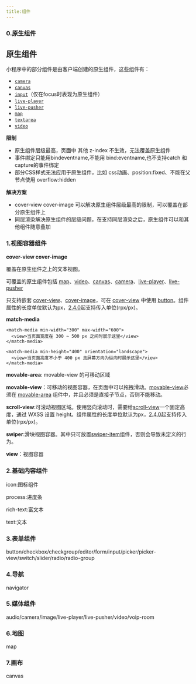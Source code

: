 ```yaml
---
title:组件
---
```


### 0.原生组件

## 原生组件

小程序中的部分组件是由客户端创建的原生组件，这些组件有：

- [`camera`](https://developers.weixin.qq.com/miniprogram/dev/component/camera.html)
- [`canvas`](https://developers.weixin.qq.com/miniprogram/dev/component/canvas.html)
- [`input`](https://developers.weixin.qq.com/miniprogram/dev/component/input.html)（仅在focus时表现为原生组件）
- [`live-player`](https://developers.weixin.qq.com/miniprogram/dev/component/live-player.html)
- [`live-pusher`](https://developers.weixin.qq.com/miniprogram/dev/component/live-pusher.html)
- [`map`](https://developers.weixin.qq.com/miniprogram/dev/component/map.html)
- [`textarea`](https://developers.weixin.qq.com/miniprogram/dev/component/textarea.html)
- [`video`](https://developers.weixin.qq.com/miniprogram/dev/component/video.html)

**限制**

* 原生组件层级最高，页面中 其他 z-index 不生效，无法覆盖原生组件
* 事件绑定只能用bindeventname,不能用 bind:eventname,也不支持catch 和 capture的事件绑定
* 部分CSS样式无法应用于原生组件，比如 css动画、position:fixed、不能在父节点使用 overflow:hidden

**解决方案**

* cover-view   cover-image 可以解决原生组件层级最高的限制，可以覆盖在部分原生组件上
* 同层渲染解决原生组件的层级问题，在支持同层渲染之后，原生组件可以和其他组件随意叠加

### 1.视图容器组件

**cover-view  cover-image**

覆盖在原生组件之上的文本视图。

可覆盖的原生组件包括 [map](https://developers.weixin.qq.com/miniprogram/dev/component/map.html)、[video](https://developers.weixin.qq.com/miniprogram/dev/component/video.html)、[canvas](https://developers.weixin.qq.com/miniprogram/dev/component/canvas.html)、[camera](https://developers.weixin.qq.com/miniprogram/dev/component/camera.html)、[live-player](https://developers.weixin.qq.com/miniprogram/dev/component/live-player.html)、[live-pusher](https://developers.weixin.qq.com/miniprogram/dev/component/live-pusher.html)

只支持嵌套 [cover-view](https://developers.weixin.qq.com/miniprogram/dev/component/cover-view.html)、[cover-image](https://developers.weixin.qq.com/miniprogram/dev/component/cover-image.html)，可在 [cover-view](https://developers.weixin.qq.com/miniprogram/dev/component/cover-view.html) 中使用 [button](https://developers.weixin.qq.com/miniprogram/dev/component/button.html)。组件属性的长度单位默认为px，[2.4.0](https://developers.weixin.qq.com/miniprogram/dev/framework/compatibility.html)起支持传入单位(rpx/px)。

**match-media**

```
<match-media min-width="300" max-width="600">
  <view>当页面宽度在 300 ~ 500 px 之间时展示这里</view>
</match-media>

<match-media min-height="400" orientation="landscape">
  <view>当页面高度不小于 400 px 且屏幕方向为纵向时展示这里</view>
</match-media>

```

**movable-area**: movable-view 的可移动区域

**movable-view**：可移动的视图容器，在页面中可以拖拽滑动。[movable-view](https://developers.weixin.qq.com/miniprogram/dev/component/movable-view.html)必须在 [movable-area](https://developers.weixin.qq.com/miniprogram/dev/component/movable-area.html) 组件中，并且必须是直接子节点，否则不能移动。

**scroll-view**:可滚动视图区域。使用竖向滚动时，需要给[scroll-view](https://developers.weixin.qq.com/miniprogram/dev/component/scroll-view.html)一个固定高度，通过 WXSS 设置 height。组件属性的长度单位默认为px，[2.4.0](https://developers.weixin.qq.com/miniprogram/dev/framework/compatibility.html)起支持传入单位(rpx/px)。

**swiper**:滑块视图容器。其中只可放置[swiper-item](https://developers.weixin.qq.com/miniprogram/dev/component/swiper-item.html)组件，否则会导致未定义的行为。

**view**：视图容器

### 2.基础内容组件

icon:图标组件

process:进度条

rich-text:富文本

text:文本

### 3.表单组件

button/checkbox/checkgroup/editor/form/input/picker/picker-view/switch/slider/radio/radio-group

### 4.导航

navigator

### 5.媒体组件

audio/camera/image/live-player/live-pusher/video/voip-room

### 6.地图

map

### 7.画布

canvas

